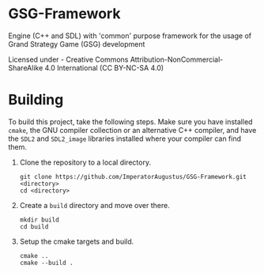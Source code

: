 # GSG-Framework
Engine (C++ and SDL) with 'common' purpose framework for the usage of Grand Strategy Game (GSG) development

Licensed under - Creative Commons Attribution-NonCommercial-ShareAlike 4.0 International (CC BY-NC-SA 4.0)

# Building

To build this project, take the following steps. Make sure you have installed `cmake`, the GNU compiler collection or an alternative C++ compiler, and have the `SDL2` and `SDL2_image` libraries installed where your compiler can find them.

1. Clone the repository to a local directory.

       git clone https://github.com/ImperatorAugustus/GSG-Framework.git <directory>
       cd <directory>

2. Create a `build` directory and move over there.

       mkdir build
       cd build

3. Setup the cmake targets and build.

       cmake ..
       cmake --build .
